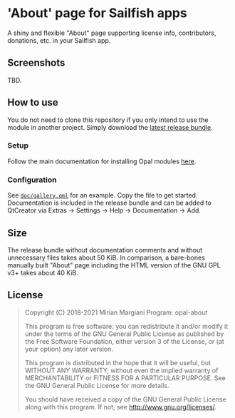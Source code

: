 <!--
SPDX-FileCopyrightText: 2020-2021 Mirian Margiani
SPDX-License-Identifier: GFDL-1.3-or-later
-->

# 'About' page for Sailfish apps

A shiny and flexible "About" page supporting license info, contributors,
donations, etc. in your Sailfish app.

## Screenshots

TBD.

## How to use

You do not need to clone this repository if you only intend to use the module in
another project. Simply download the
[latest release bundle](https://github.com/Pretty-SFOS/opal-about/releases/latest).

### Setup

Follow the main documentation for installing Opal modules
[here](https://github.com/Pretty-SFOS/opal/blob/main/README.md#using-opal).

### Configuration

See [`doc/gallery.qml`](doc/gallery.qml) for an example. Copy the file to get
started. Documentation is included in the release bundle and can be added to
QtCreator via Extras → Settings → Help → Documentation → Add.

## Size

The release bundle without documentation comments and without unnecessary files
takes about 50 KiB. In comparison, a bare-bones manually built "About" page
including the HTML version of the GNU GPL v3+ takes about 40 KiB.

## License

> Copyright (C) 2018-2021  Mirian Margiani
> Program: opal-about
>
> This program is free software: you can redistribute it and/or modify
> it under the terms of the GNU General Public License as published by
> the Free Software Foundation, either version 3 of the License, or
> (at your option) any later version.
>
> This program is distributed in the hope that it will be useful,
> but WITHOUT ANY WARRANTY; without even the implied warranty of
> MERCHANTABILITY or FITNESS FOR A PARTICULAR PURPOSE.  See the
> GNU General Public License for more details.
>
> You should have received a copy of the GNU General Public License
> along with this program.  If not, see <http://www.gnu.org/licenses/>.
